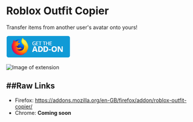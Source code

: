 # Roblox Outfit Copier

Transfer items from another user's avatar onto yours!

<a href="https://addons.mozilla.org/en-GB/firefox/addon/roblox-outfit-copier/" title="Mozilla addons link"><img src="/icons/Mozilla-Addons.png" alt="Get the add-on from the Firefox Add-ons store"></a>

![Image of extension](https://addons.mozilla.org/user-media/previews/thumbs/268/268347.jpg?modified=1649688282)

##Raw Links
-----
* Firefox: https://addons.mozilla.org/en-GB/firefox/addon/roblox-outfit-copier/
* Chrome: **Coming soon**
